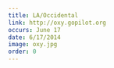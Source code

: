 ```yaml
---
title: LA/Occidental
link: http://oxy.gopilot.org
occurs: June 17
date: 6/17/2014
image: oxy.jpg
order: 0
---
```



